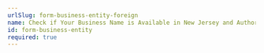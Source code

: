 ```yaml
---
urlSlug: form-business-entity-foreign
name: Check if Your Business Name is Available in New Jersey and Authorize your Business
id: form-business-entity
required: true
---
```


